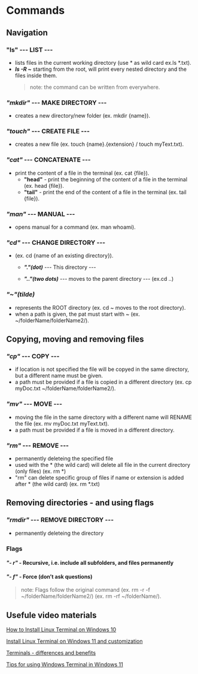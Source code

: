 # Commands

## Navigation
### **"ls"**  --- LIST --- 
   - lists files in the current working directory (use * as wild card ex.ls *.txt).
   - ***ls -R ~*** starting from the root, will print every nested directory and the files inside them. 
        > note: the command can be written from everywhere.  

### ***"mkdir"*** --- MAKE DIRECTORY --- 
   - creates a  new directory/new folder (ex. mkdir {name}).

### ***"touch"*** --- CREATE FILE --- 
   - creates a new file (ex. touch {name}.{extension} / touch myText.txt).


### ***"cat"*** --- CONCATENATE ---
   - print the content of a file in the terminal (ex. cat {file}).
       - **"head"** - print the beginning of the content of a file in the terminal (ex. head {file}).
       - **"tail"** - print the end of the content of a file in the terminal (ex. tail {file}).

### ***"man"*** --- MANUAL ---
   - opens manual for a command (ex. man whoami).

### ***"cd"***  --- CHANGE DIRECTORY ---
   - (ex. cd {name of an existing directory}).

       - ***"."(dot)***   --- This directory ---

       - ***".."(two dots)***  --- moves to the parent directory --- (ex.cd ..)

### ***"~"(tilde)*** 
  - represents the ROOT directory (ex. cd ~ moves to the root directory).
  - when a path is given, the pat must start with ~  (ex. ~/folderName/folderName2/).


## Copying, moving and removing files
### ***"cp"***  --- COPY ---
   - if location is not specified the file will be copyed in the same directory, but a different name must be given. 
   - a path must be provided if a file is copied in a different directory (ex. cp myDoc.txt ~/folderName/folderName2/).

### ***"mv"***  --- MOVE ---
   - moving the file in the same directory with a different name will RENAME the file (ex. mv myDoc.txt myText.txt).
   - a path must be provided if a file is moved in a different directory.

### ***"rm"***  --- REMOVE ---
   - permanently deleteing the specified file
   - used with the * (the wild card) will delete all file in the current directory (only files) (ex. rm *) 
   - "rm" can delete specific group of files if name or extension is added after * (the wild card) (ex. rm *.txt)  

## Removing directories - and using flags 
### ***"rmdir"*** --- REMOVE DIRECTORY ---
   - permanently deleteing the directory
### Flags

####   ***"- r"*** - Recursive, i.e. include all subfolders, and files permanently
#### ***"- f"*** - Force (don’t ask questions)
   > note: Flags follow the original command (ex. rm -r -f ~/folderName/folderName2/) (ex. rm -rf ~/folderName/).


## Usefule video materials

[How to Install Linux Terminal on Windows 10](https://www.youtube.com/watch?v=LLlfLpvQg04)

[Install Linux Terminal on Windows 11 and customization](https://www.youtube.com/watch?v=VT2L1SXFq9U)

[Terminals - differences and benefits](https://www.youtube.com/watch?v=NVMNLlH9L8A)

[Tips for using Windows Terminal in Windows 11](https://www.youtube.com/watch?v=FC-gLkYWXLw)